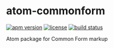 atom-commonform
===============

[![apm version](https://img.shields.io/apm/v/commonform.svg)](https://atom.io/packages/commonform)
[![license](https://img.shields.io/badge/license-Apache--2.0-303284.svg)](http://www.apache.org/licenses/LICENSE-2.0)
[![build status](https://img.shields.io/travis/commonform/atom-commonform.svg)](http://travis-ci.org/commonform/atom-commonform)

Atom package for Common Form markup
